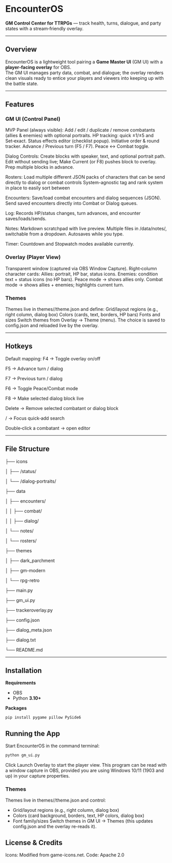 # EncounterOS
**GM Control Center for TTRPGs** — track health, turns, dialogue, and party states with a stream‑friendly overlay.

---

## Overview
EncounterOS is a lightweight tool pairing a **Game Master UI** (GM UI) with a **player‑facing overlay** for OBS.  
The GM UI manages party data, combat, and dialogue; the overlay renders clean visuals ready to entice your players and viewers
into keeping up with the battle state.

---

## Features

### GM UI (Control Panel)

MVP Panel (always visible):
Add / edit / duplicate / remove combatants (allies & enemies) with optional portraits.
HP tracking: quick ±1/±5 and Set‑exact.
Status effects editor (checklist popup).
Initiative order & round tracker.
Advance / Previous turn (F5 / F7).
Peace ↔ Combat toggle.

Dialog Controls:
Create blocks with speaker, text, and optional portrait path.
Edit without sending live; Make Current (or F8) pushes block to overlay.
Prep multiple blocks in advance.

Rosters:
Load multiple different JSON packs of characters that can be send directly to dialog or combat controls
System-agnostic tag and rank system in place to easily sort between 

Encounters:
Save/load combat encounters and dialog sequences (JSON).
Send saved encounters directly into Combat or Dialog queues.

Log:
Records HP/status changes, turn advances, and encounter saves/loads/sends.

Notes:
Markdown scratchpad with live preview.
Multiple files in /data/notes/, switchable from a dropdown.
Autosaves while you type.

Timer:
Countdown and Stopwatch modes available currently.

### Overlay (Player View)
Transparent window (captured via OBS Window Capture).
Right‑column character cards:
Allies: portrait, HP bar, status icons.
Enemies: condition text + status icons (no HP bars).
Peace mode → shows allies only.
Combat mode → shows allies + enemies; highlights current turn.

### Themes
Themes live in themes/<theme-name>/theme.json and define:
Grid/layout regions (e.g., right column, dialog box)
Colors (cards, text, borders, HP bars)
Fonts and sizes
Switch themes from Overlay → Theme (menu). The choice is saved to config.json and reloaded live by the overlay.

---

## Hotkeys

Default mapping:
F4 → Toggle overlay on/off

F5 → Advance turn / dialog

F7 → Previous turn / dialog

F6 → Toggle Peace/Combat mode

F8 → Make selected dialog block live

Delete → Remove selected combatant or dialog block

/ → Focus quick‑add search

Double‑click a combatant → open editor

---

## File Structure
├── icons

│   ├── /status/

│   └── /dialog-portraits/

├── data

│   ├── encounters/

│   │   ├── combat/    

│   │   ├── dialog/    

│   └── notes/

│   └── rosters/

├── themes

│   ├── dark_parchment

│   ├── gm-modern

│   └── rpg-retro

├── main.py

├── gm_ui.py

├── trackeroverlay.py

├── config.json

├── dialog_meta.json

├── dialog.txt

└── README.md



---

## Installation
**Requirements**
- OBS
- Python **3.10+**

**Packages**
```bash
pip install pygame pillow PySide6
```

## Running the App

Start EncounterOS in the command terminal:

```bash
python gm_ui.py
```

Click Launch Overlay to start the player view. This program can be read
with a window capture in OBS, provided you are using Windows 10/11 (1903 and up)
in your capture properties.

### Themes
Themes live in themes/<theme-name>/theme.json and control:
- Grid/layout regions (e.g., right column, dialog box)
- Colors (card background, borders, text, HP colors, dialog box)
- Font family/sizes
Switch themes in GM UI → Themes (this updates config.json and the overlay re-reads it).

## License & Credits
Icons: Modified from game-icons.net.
Code: Apache 2.0
